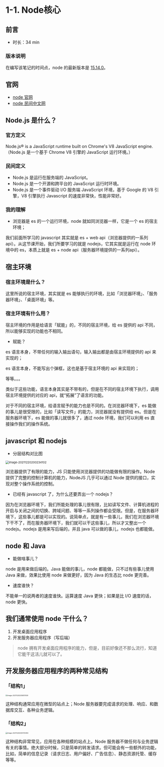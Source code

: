 # 1-1. Node核心

## 前言

- 时长：34 min

### 版本说明

在编写该笔记的时间点，node 的最新版本是 [15.14.0](https://nodejs.org/docs/latest-v15.x/api/)。

## 官网

- [node 官网](https://nodejs.org/en/)
- [node 民间中文网](http://nodejs.cn/learn/introduction-to-nodejs)

## Node.js 是什么？

### 官方定义

Node.js® is a JavaScript runtime built on Chrome's V8 JavaScript engine.（Node.js 是一个基于 Chrome V8 引擎的 JavaScript 运行环境。）

### 民间定义

- Node.js 是运行在服务端的 JavaScript。
- Node.js 是一个开源和跨平台的 JavaScript 运行时环境。
- Node.js 是一个事件驱动 I/O 服务端 JavaScript 环境，基于 Google 的 V8 引擎，V8 引擎执行 Javascript 的速度非常快，性能非常好。

### 我的理解

- 浏览器是 es 的一个运行环境，node 就如同浏览器一样，它是一个 es 的宿主环境；

我们前面所学习的 javascript 其实就是 es + web api（浏览器提供的一系列 api）。从这节课开始，我们所要学习的就是 nodejs，它其实就是运行在 node 环境中的 es，本质上就是 es + node api（服务器环境提供的一系列api）。



## 宿主环境

### 宿主环境是什么？

这里所说的宿主环境，其实就是 es 能够执行的环境，比如「浏览器环境」、「服务器环境」、「桌面环境」等。



### 宿主环境有什么用？

宿主环境的作用是给语言「赋能」的，不同的宿主环境，给 es 提供的 api 不同，所以能够实现的功能也不相同。



- 赋能？

es 语言本身，不带任何的输入输出语句，输入输出都是由宿主环境提供的 api 来实现的；

es 语言本身，不能写出个弹框，这也是基于宿主环境的 api 来实现的；

等等。。。

类似于这些功能，语言本身其实是不带有的，但是在不同的宿主环境下执行，调用宿主环境提供的对应的 api，就“拓展”了语言的功能。

对于不同的宿主环境，给语言赋予的能力也是不同的。在浏览器环境下，es 能做的事儿是很受限的，比如「读写文件」的能力，浏览器就没有提供给 es。但是在服务器环境下，es 能做的事儿就很多了，通过 node 环境，我们可以利用 es 直接操作我们的操作系统。



## javascript 和 nodejs

- 分层结构对比图

<img src="https://gitee.com/dahuyou_top/pic-bed/raw/master/uPic/image-20211220200234102.png" alt="image-20211220200234102" style="zoom:67%;" />

浏览器提供了有限的能力，JS 只能使用浏览器提供的功能做有限的操作。Node 提供了完整的控制计算机的能力，NodeJS 几乎可以通过 Node 提供的接口，实现对整个操作系统的控制。

- 已经有 javascript 了，为什么还要弄出一个 nodejs？

因为在浏览器环境下，我们所能处理的事儿很有限，比如读写文件、计算机进程的开启与关闭之间的切换、跨域问题、等等一系列操作都会受限。但是，在服务器环境下，这些事儿都是可以实现的。说简单点，就是有一些事儿，我们在浏览器环境下干不了，而在服务器环境下，我们就可以干这些事儿，所以才又整出一个 nodejs。nodejs 是用来写后端的，并且 java 可以做的事儿，nodejs 也都能做。

## node 和 Java

- 能做啥事儿？

node 是用来做后端的。Java 能做的事儿，node 都能做，只不过有些事儿使用 Java 来做，效果比使用 node 来做更好，因为 Java 的生态比 node 更完善。

- 速度谁快？

不能单一的说两者的速度谁快。运算速度 Java 更快；如果是比 I/O 速度的话，node 更快。

## 我们通常使用 node 干什么？

1. 开发桌面应用程序
2. 开发服务器应用程序（写后端）

> node 拥有开发桌面应用程序的能力，但是，目前好像还不那么流行，知道它能干这活儿就可以了。

## 开发服务器应用程序的两种常见结构

### 「结构1」

<img src="https://gitee.com/dahuyou_top/pic-bed/raw/master/uPic/image-20211220200651509.png" alt="image-20211220200651509" style="zoom:37%;" />



这种结构通常应用在微型的站点上；Node 服务器要完成请求的处理、响应、和数据库交互、各种业务逻辑。

### 「结构2」

<img src="https://gitee.com/dahuyou_top/pic-bed/raw/master/uPic/image-20211220200725463.png" alt="image-20211220200725463" style="zoom:37%;" />

这种结构非常常见，应用在各种规模的站点上。Node 服务器不做任何与业务逻辑有关的事情。绝大部分时候，只是简单的转发请求。但可能会有一些额外的功能，比如，简单的信息记录（请求日志、用户偏好、广告信息）、静态资源托管、缓存等等。

